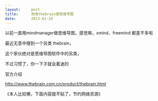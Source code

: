 ```yaml
---
layout:     post
title:      改用thebrain做思维导图
date:       2013-01-24
---
```

以前一直用mindmanager做思维导图，感觉嘛，xmind、freemind 都差不多啦

最近无意中搜到一个另类 thebrain，

这个家伙绝对是思维导图软件中的另类，

不过习惯了，你一下子就会着迷的

官方介绍

http://www.thebrain.com.cn/product/thebrain.html

《本人比较懒，下面内容就不贴了，节约网络资源》
